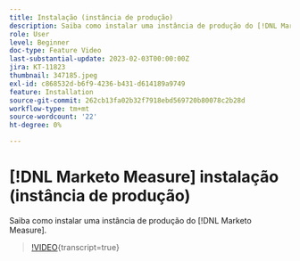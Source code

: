 ```yaml
---
title: Instalação (instância de produção)
description: Saiba como instalar uma instância de produção do [!DNL Marketo Measure].
role: User
level: Beginner
doc-type: Feature Video
last-substantial-update: 2023-02-03T00:00:00Z
jira: KT-11823
thumbnail: 347185.jpeg
exl-id: c868532d-b6f9-4236-b431-d614189a9749
feature: Installation
source-git-commit: 262cb13fa02b32f7918ebd569720b80078c2b28d
workflow-type: tm+mt
source-wordcount: '22'
ht-degree: 0%

---
```


# [!DNL Marketo Measure] instalação (instância de produção)

Saiba como instalar uma instância de produção do [!DNL Marketo Measure].

>[!VIDEO](https://video.tv.adobe.com/v/347185/?learn=on){transcript=true}
